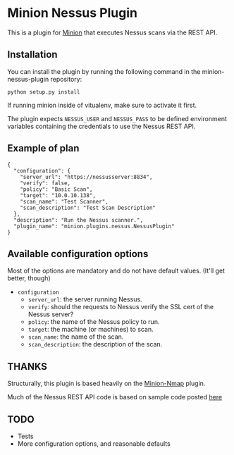 Minion Nessus Plugin
==================

This is a plugin for [Minion](https://github.com/mozilla/minion) that executes Nessus scans via the REST API.

Installation
------------

You can install the plugin by running the following command in the minion-nessus-plugin repository:

```python setup.py install```

If running minion inside of vitualenv, make sure to activate it first.

The plugin expects `NESSUS_USER` and `NESSUS_PASS` to be defined environment variables containing the credentials to use the Nessus REST API.

Example of plan
---------------
```
{
  "configuration": {
    "server_url": "https://nessusserver:8834",
    "verify": false,
    "policy": "Basic Scan",
    "target": "10.0.10.138",
    "scan_name": "Test Scanner",
    "scan_description": "Test Scan Description"
  },
  "description": "Run the Nessus scanner.",
  "plugin_name": "minion.plugins.nessus.NessusPlugin"
}
```
Available configuration options
-------------------------------
Most of the options are mandatory and do not have default values. (It'll get better, though)

* `configuration`
  * `server_url`: the server running Nessus.
  * `verify`: should the requests to Nessus verify the SSL cert of the Nessus server?
  * `policy`: the name of the Nessus policy to run.
  * `target`: the machine (or machines) to scan.
  * `scan_name`: the name of the scan.
  * `scan_description`: the description of the scan.

THANKS
------
Structurally, this plugin is based heavily on the [Minion-Nmap](https://github.com/mozilla/minion-nmap-plugin) plugin. 

Much of the Nessus REST API code is based on sample code posted [here](https://discussions.tenable.com/docs/DOC-1155#start=100)

TODO
----

* Tests
* More configuration options, and reasonable defaults
